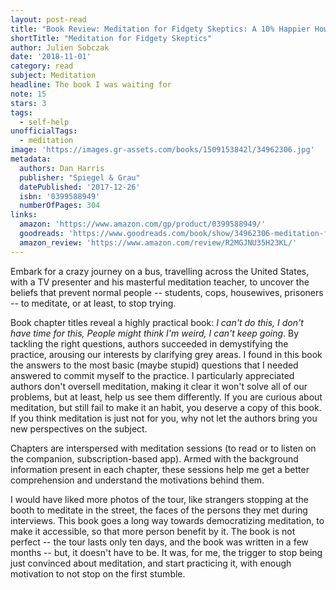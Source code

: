 ```yaml
---
layout: post-read
title: "Book Review: Meditation for Fidgety Skeptics: A 10% Happier How-To Book"
shortTitle: "Meditation for Fidgety Skeptics"
author: Julien Sobczak
date: '2018-11-01'
category: read
subject: Meditation
headline: The book I was waiting for
note: 15
stars: 3
tags:
  - self-help
unofficialTags:
  - meditation
image: 'https://images.gr-assets.com/books/1509153842l/34962306.jpg'
metadata:
  authors: Dan Harris
  publisher: "Spiegel & Grau"
  datePublished: '2017-12-26'
  isbn: '0399588949'
  numberOfPages: 304
links:
  amazon: 'https://www.amazon.com/gp/product/0399588949/'
  goodreads: 'https://www.goodreads.com/book/show/34962306-meditation-for-fidgety-skeptics'
  amazon_review: 'https://www.amazon.com/review/R2MGJNU35H23KL/'
---
```


Embark for a crazy journey on a bus, travelling across the United States, with a TV presenter and his masterful meditation teacher, to uncover the beliefs that prevent normal people -- students, cops, housewives, prisoners -- to meditate, or at least, to stop trying.

Book chapter titles reveal a highly practical book: *I can't do this, I don't have time for this, People might think I'm weird, I can't keep going*. By tackling the right questions, authors succeeded in demystifying the practice, arousing our interests by clarifying grey areas. I found in this book the answers to the most basic (maybe stupid) questions that I needed answered to commit myself to the practice. I particularly appreciated authors don't oversell meditation, making it clear it won't solve all of our problems, but at least, help us see them differently. If you are curious about meditation, but still fail to make it an habit, you deserve a copy of this book. If you think meditation is just not for you, why not let the authors bring you new perspectives on the subject.

Chapters are interspersed with meditation sessions (to read or to listen on the companion, subscription-based app). Armed with the background information present in each chapter, these sessions help me get a better comprehension and understand the motivations behind them.

I would have liked more photos of the tour, like strangers stopping at the booth to meditate in the street, the faces of the persons they met during interviews. This book goes a long way towards democratizing meditation, to make it accessible, so that more person benefit by it. The book is not perfect -- the tour lasts only ten days, and the book was written in a few months -- but, it doesn't have to be. It was, for me, the trigger to stop being just convinced about meditation, and start practicing it, with enough motivation to not stop on the first stumble.
